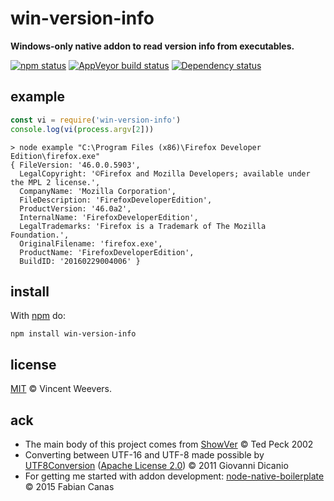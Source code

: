 # win-version-info

**Windows-only native addon to read version info from executables.**

[![npm status](http://img.shields.io/npm/v/win-version-info.svg?style=flat-square)](https://www.npmjs.org/package/win-version-info) [![AppVeyor build status](https://img.shields.io/appveyor/ci/vweevers/win-version-info.svg?style=flat-square&label=appveyor)](https://ci.appveyor.com/project/vweevers/win-version-info) [![Dependency status](https://img.shields.io/david/vweevers/win-version-info.svg?style=flat-square)](https://david-dm.org/vweevers/win-version-info)

## example

```js
const vi = require('win-version-info')
console.log(vi(process.argv[2]))
```

```
> node example "C:\Program Files (x86)\Firefox Developer Edition\firefox.exe"
{ FileVersion: '46.0.0.5903',
  LegalCopyright: '©Firefox and Mozilla Developers; available under the MPL 2 license.',
  CompanyName: 'Mozilla Corporation',
  FileDescription: 'FirefoxDeveloperEdition',
  ProductVersion: '46.0a2',
  InternalName: 'FirefoxDeveloperEdition',
  LegalTrademarks: 'Firefox is a Trademark of The Mozilla Foundation.',
  OriginalFilename: 'firefox.exe',
  ProductName: 'FirefoxDeveloperEdition',
  BuildID: '20160229004006' }
```

## install

With [npm](https://npmjs.org) do:

```
npm install win-version-info
```

## license

[MIT](https://spdx.org/licenses/MIT.html) © Vincent Weevers.

## ack

- The main body of this project comes from [ShowVer](http://www.codeproject.com/Articles/2457/ShowVer-exe-command-line-VERSIONINFO-display-progr) © Ted Peck 2002
- Converting between UTF-16 and UTF-8 made possible by  [UTF8Conversion](https://code.msdn.microsoft.com/C-UTF-8-Conversion-Helpers-22c0a664) ([Apache License 2.0](http://spdx.org/licenses/Apache-2.0.html)) © 2011 Giovanni Dicanio
- For getting me started with addon development: [node-native-boilerplate](https://github.com/fcanas/node-native-boilerplate) © 2015 Fabian Canas
